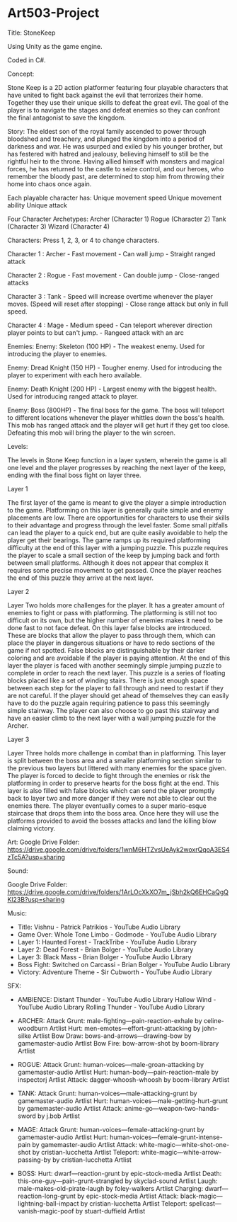 # Art503-Project

Title: StoneKeep

Using Unity as the game engine.

Coded in C#.

Concept:

Stone Keep is a 2D action platformer featuring four playable characters that have united to fight back against the evil that terrorizes their home. Together they use their unique skills to defeat the great evil. The goal of the player is to navigate the stages and defeat enemies so they can confront the final antagonist to save the kingdom.

Story:
    The eldest son of the royal family ascended to power through bloodshed and treachery, and plunged the kingdom into a period of darkness and war. He was usurped and exiled by his younger brother, but has festered with hatred and jealousy, believing himself to still be the rightful heir to the throne. Having allied himself with monsters and magical forces, he has returned to the castle to seize control, and our heroes, who remember the bloody past, are determined to stop him from throwing their home into chaos once again.


Each playable character has: 
Unique movement speed 
Unique movement ability 
Unique attack 

Four Character Archetypes:
Archer (Character 1)
Rogue (Character 2)
Tank (Character 3)
Wizard (Character 4)

Characters: Press 1, 2, 3, or 4 to change characters.

Character 1 : Archer
    - Fast movement 
    - Can wall jump
    - Straight ranged attack
    
Character 2 : Rogue
    - Fast movement
    - Can double jump
    - Close-ranged attacks

Character 3 : Tank 
    - Speed will increase overtime whenever the player moves. (Speed will reset after stopping) 
    - Close range attack but only in full speed.
    
Character 4 : Mage 
    - Medium speed
    - Can teleport wherever direction player points to but can't jump.
    - Rangeed attack with an arc


Enemies:
Enemy: Skeleton (100 HP) - The weakest enemy. Used for introducing the player to enemies. 

Enemy: Dread Knight (150 HP) - Tougher enemy. Used for introducing the player to experiment with each hero available.

Enemy: Death Knight (200 HP) - Largest enemy with the biggest health. Used for introducing ranged attack to player.

Enemy: Boss (800HP) - The final boss for the game. The boss will teleport to different locations whenever the player whittles down the boss's health. This mob has ranged attack and the player will get hurt if they get too close. Defeating this mob will bring the player to the win screen.


Levels:

The levels in Stone Keep function in a layer system, wherein the game is all one level and the player progresses by reaching the next layer of the keep, ending with the final boss fight on layer three. 

Layer 1

The first layer of the game is meant to give the player a simple introduction to the game. Platforming on this layer is generally quite simple and enemy placements are low. There are opportunities for characters to use their skills to their advantage and progress through the level faster. Some small pitfalls can lead the player to a quick end, but are quite easily avoidable to help the player get their bearings. The game ramps up its required platforming difficulty at the end of this layer with a jumping puzzle. This puzzle requires the player to scale a small section of the keep by jumping back and forth between small platforms. Although it does not appear that complex it requires some precise movement to get passed. Once the player reaches the end of this puzzle they arrive at the next layer. 

Layer 2

Layer Two holds more challenges for the player. It has a greater amount of enemies to fight or pass with platforming. The platforming is still not too difficult on its own, but the higher number of enemies makes it need to be done fast to not face defeat. On this layer false blocks are introduced. These are blocks that allow the player to pass through them, which can place the player in dangerous situations or have to redo sections of the game if not spotted. False blocks are distinguishable by their darker coloring and are avoidable if the player is paying attention. At the end of this layer the player is faced with another seemingly simple jumping puzzle to complete in order to reach the next layer. This puzzle is a series of floating blocks placed like a set of winding stairs. There is just enough space between each step for the player to fall through and need to restart if they are not careful. If the player should get ahead of themselves they can easily have to do the puzzle again requiring patience to pass this seemingly simple stairway. The player can also choose to go past this stairway and have an easier climb to the next layer with a wall jumping puzzle for the Archer. 

Layer 3

Layer Three holds more challenge in combat than in platforming. This layer is split between the boss area and a smaller platforming section similar to the previous two layers but littered with many enemies for the space given. The player is forced to decide to fight through the enemies or risk the platforming in order to preserve hearts for the boss fight at the end. This layer is also filled with false blocks which can send the player promptly back to layer two and more danger if they were not able to clear out the enemies there. The player eventually comes to a super mario-esque staircase that drops them into the boss area. Once here they will use the platforms provided to avoid the bosses attacks and land the killing blow claiming victory. 

Art:
Google Drive Folder: https://drive.google.com/drive/folders/1wnM6HTZvsUeAyk2woxrQqoA3ES4zTc5A?usp=sharing 

Sound:

Google Drive Folder: https://drive.google.com/drive/folders/1ArLOcXkXO7m_jSbh2kQ6EHCaQgQKl23B?usp=sharing 

Music:

- Title: Vishnu - Patrick Patrikios - YouTube Audio Library
- Game Over: Whole Tone Limbo - Godmode - YouTube Audio Library
- Layer 1: Haunted Forest - TrackTribe - YouTube Audio Library
- Layer 2: Dead Forest - Brian Bolger - YouTube Audio Library
- Layer 3: Black Mass - Brian Bolger - YouTube Audio Library
- Boss Fight: Switched on Carcassi - Brian Bolger - YouTube Audio Library
- Victory:  Adventure Theme - Sir Cubworth - YouTube Audio Library

SFX:

- AMBIENCE: 
    Distant Thunder - YouTube Audio Library
    Hallow Wind - YouTube Audio Library
    Rolling Thunder - YouTube Audio Library

- ARCHER:
    Attack Grunt: male-fighting—pain-reaction-exhale by celine-woodburn Artlist
    Hurt: men-emotes—effort-grunt-attacking by john-silke Artlist
    Bow Draw: bows-and-arrows—drawing-bow by gamemaster-audio Artlist
    Bow Fire: bow-arrow-shot by boom-library Artlist

- ROGUE:
    Attack Grunt: human-voices—male-groan-attacking by gamemaster-audio Artlist
    Hurt: human-body—pain-reaction-male by inspectorj Artlist
    Attack: dagger-whoosh-whoosh by boom-library Artlist

- TANK:
    Attack Grunt: human-voices—male-attacking-grunt by gamemaster-audio Artlist
    Hurt: human-voices—male-getting-hurt-grunt by gamemaster-audio Artlist
    Attack: anime-go—weapon-two-hands-sword by j.bob Artlist

- MAGE:
    Attack Grunt: human-voices—female-attacking-grunt by gamemaster-audio Artlist
    Hurt: human-voices—female-grunt-intense-pain by gamemaster-audio Artlist
    Attack: white-magic—white-shot-one-shot by cristian-lucchetta Artlist
    Teleport: white-magic—white-arrow-passing-by by cristian-lucchetta Artlist

- BOSS:
    Hurt: dwarf—reaction-grunt by epic-stock-media Artlist
    Death: this-one-guy—pain-grunt-strangled by skyclad-sound Artlist
    Laugh: male-makes-old-pirate-laugh by foley-walkers Artlist
    Charging: dwarf—reaction-long-grunt by epic-stock-media Artlist
    Attack: black-magic—lightning-ball-impact by cristian-lucchetta Artlist
    Teleport: spellcast—vanish-magic-poof by stuart-duffield Artlist

